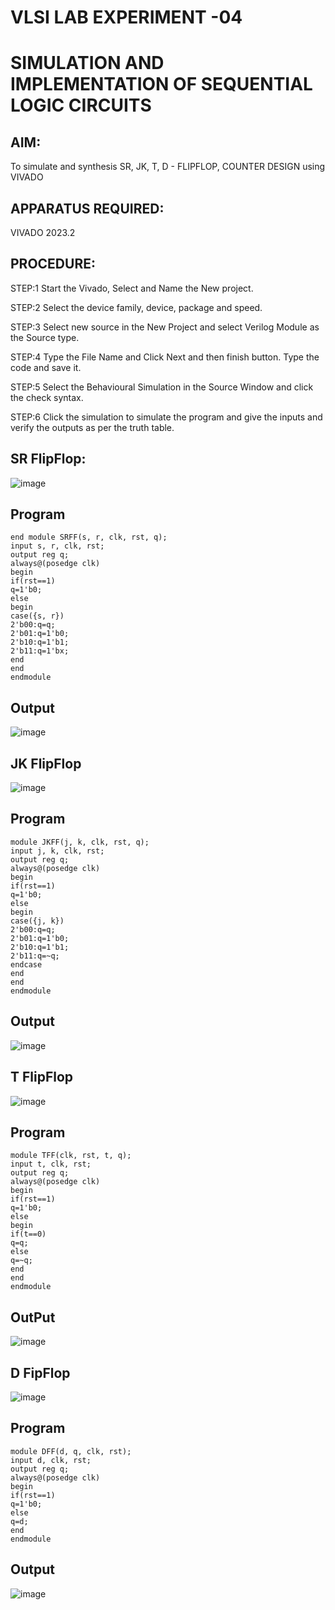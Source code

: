 # VLSI LAB EXPERIMENT -04
# SIMULATION AND IMPLEMENTATION OF SEQUENTIAL LOGIC  CIRCUITS                         

## AIM:
To simulate and synthesis SR, JK, T, D - FLIPFLOP, COUNTER DESIGN  using VIVADO

## APPARATUS REQUIRED: 
VIVADO 2023.2

## PROCEDURE:
 STEP:1 Start the Vivado, Select and Name the New project.
 
 STEP:2 Select the device family, device, package and speed. 
 
 STEP:3 Select new source in the New Project and select Verilog Module as the Source type.
 
 STEP:4 Type the File Name and Click Next and then finish button. Type the code and save it.
 
 STEP:5 Select the Behavioural Simulation in the Source Window and click the check syntax.
 
 STEP:6 Click the simulation to simulate the program and give the inputs and verify the outputs as per the truth table.
## SR FlipFlop:
![image](https://github.com/Sricharumathy/Experiment-04-vlsi-/assets/159044760/d0de0037-d9e2-4c51-b5ab-15177feeac84)
## Program
```
end module SRFF(s, r, clk, rst, q);
input s, r, clk, rst;
output reg q;
always@(posedge clk)
begin
if(rst==1)
q=1'b0;
else
begin
case({s, r})
2'b00:q=q;
2'b01:q=1'b0;
2'b10:q=1'b1;
2'b11:q=1'bx;
end
end
endmodule
```
## Output
![image](https://github.com/Sricharumathy/Experiment-04-vlsi-/assets/159044760/d5a906be-9bc0-4107-a2ae-3c7e59efeb67)


## JK FlipFlop 
![image](https://github.com/Sricharumathy/Experiment-04-vlsi-/assets/159044760/11b59917-abe6-4b3f-a648-310d55d673af33)
## Program
```
module JKFF(j, k, clk, rst, q);
input j, k, clk, rst;
output reg q;
always@(posedge clk)
begin
if(rst==1)
q=1'b0;
else
begin
case({j, k})
2'b00:q=q;
2'b01:q=1'b0;
2'b10:q=1'b1;
2'b11:q=~q;
endcase
end
end
endmodule
```
## Output
![image](https://github.com/Sricharumathy/Experiment-04-vlsi-/assets/159044760/3033d244-e2f6-403c-a0e1-197cbf35f10f)

## T FlipFlop
![image](https://github.com/Sricharumathy/Experiment-04-vlsi-/assets/159044760/0896971a-9a8e-48e6-b111-be3acfc62215)

## Program
```
module TFF(clk, rst, t, q);
input t, clk, rst;
output reg q;
always@(posedge clk)
begin
if(rst==1)
q=1'b0;
else
begin
if(t==0)
q=q;
else
q=~q;
end
end
endmodule
```
## OutPut
![image](https://github.com/Sricharumathy/Experiment-04-vlsi-/assets/159044760/53853df2-63fe-446c-a756-76801f8197c2)

## D FipFlop

![image](https://github.com/Sricharumathy/Experiment-04-vlsi-/assets/159044760/fd84214c-1684-4340-8c50-a3210fd17c96)


## Program
```
module DFF(d, q, clk, rst);
input d, clk, rst;
output reg q;
always@(posedge clk)
begin
if(rst==1)
q=1'b0;
else
q=d;
end
endmodule
```

## Output

![image](https://github.com/Sricharumathy/Experiment-04-vlsi-/assets/159044760/a0c8563b-7cae-470f-b7fe-75a926617f4f)









                      
